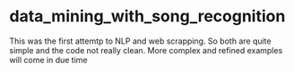 # data_mining_with_song_recognition
 This was the first attemtp to NLP and web scrapping. So both are quite simple and the code not really clean. More complex and refined examples will come in due time
